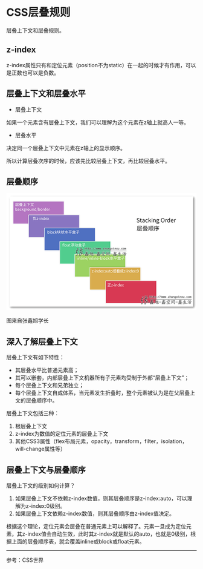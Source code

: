 # CSS层叠规则

层叠上下文和层叠规则。

## z-index

z-index属性只有和定位元素（position不为static）在一起的时候才有作用，可以是正数也可以是负数。

## 层叠上下文和层叠水平

- 层叠上下文

如果一个元素含有层叠上下文，我们可以理解为这个元素在z轴上就高人一等。

- 层叠水平

决定同一个层叠上下文中元素在z轴上的显示顺序。

所以计算层叠次序的时候，应该先比较层叠上下文，再比较层叠水平。

## 层叠顺序

![图来自张鑫旭学长](./stack-order.png)

图来自张鑫旭学长

## 深入了解层叠上下文

层叠上下文有如下特性：

- 其层叠水平比普通元素高；
- 其可以嵌套，内部层叠上下文机器所有子元素均受制于外部“层叠上下文”；
- 每个层叠上下文和兄弟独立；
- 每个层叠上下文自成体系，当元素发生折叠时，整个元素被认为是在父层叠上文的层叠顺序中。

层叠上下文包括三种：

1. 根层叠上下文
2. z-index为数值的定位元素的层叠上下文
3. 其他CSS3属性（flex布局元素，opacity，transform，filter，isolation，will-change属性等）

## 层叠上下文与层叠顺序

层叠上下文的级别如何计算？

1. 如果层叠上下文不依赖z-index数值，则其层叠顺序是z-index:auto，可以理解为z-index:0级别。
2. 如果层叠上下文依赖z-index数值，则其层叠顺序由z-index值决定。

根据这个理论，定位元素会层叠在普通元素上可以解释了。元素一旦成为定位元素，其z-index值会自动生效，此时其z-index就是默认的auto，也就是0级别，根据上面的层叠顺序表，就会覆盖inline或block或float元素。

---

参考：CSS世界

